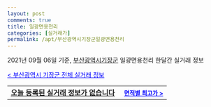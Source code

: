 ```yaml
---
layout: post
comments: true
title: 일광면용천리
categories: [실거래가]
permalink: /apt/부산광역시기장군일광면용천리
---
```


2021년 09월 06일 기준, <a href="/apt/부산광역시기장군">부산광역시기장군</a> 일광면용천리 한달간 실거래 정보

<a style="color: blue;" href="/apt/부산광역시기장군">< 부산광역시 기장군 전체 실거래 정보</a>
<!---- start ---->
<table>
  <tr>
    <td colspan="4" style="font-weight: bold;"><a href="/apt/부산광역시기장군일광면용천리{name_without_space}">오늘 등록된 실거래 정보가 없습니다</a> &nbsp;&nbsp;&nbsp; <a style="color: blue; font-size: smaller;" href="/apt/부산광역시기장군일광면용천리{name_without_space}">면적별 최고가 ></a></td>
  </tr>
    
</table>
<!---- end ---->
    
